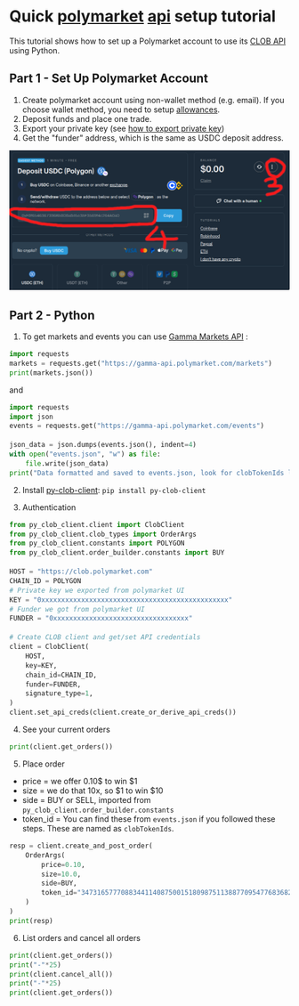 
# Quick [polymarket](https://polymarket.com/) [api](https://docs.polymarket.com) setup tutorial 

This tutorial shows how to set up a Polymarket account to use its [CLOB API](https://docs.polymarket.com/#clob-api) using Python.

## Part 1 - Set Up Polymarket Account

1. Create polymarket account using non-wallet method (e.g. email). If you choose wallet method, you need to setup [allowances](https://docs.polymarket.com/#allowances).
2. Deposit funds and place one trade.
3. Export your private key (see [how to export private key](https://learn.polymarket.com/how-to-export-private-key))
4. Get the "funder" address, which is the same as USDC deposit address.

![polymarket.png](./img/polymarket.png) 

## Part 2 - Python

1. To get markets and events you can use [Gamma Markets API](https://docs.polymarket.com/#gamma-markets-api) :
```python
import requests
markets = requests.get("https://gamma-api.polymarket.com/markets")
print(markets.json())
```
and
```python
import requests
import json
events = requests.get("https://gamma-api.polymarket.com/events")

json_data = json.dumps(events.json(), indent=4)
with open("events.json", "w") as file:
    file.write(json_data)
print("Data formatted and saved to events.json, look for clobTokenIds later in this tutorial")
```
2. Install [py-clob-client](https://github.com/Polymarket/py-clob-client): `pip install py-clob-client`

3. Authentication
```python
from py_clob_client.client import ClobClient
from py_clob_client.clob_types import OrderArgs
from py_clob_client.constants import POLYGON
from py_clob_client.order_builder.constants import BUY

HOST = "https://clob.polymarket.com"
CHAIN_ID = POLYGON
# Private key we exported from polymarket UI
KEY = "0xxxxxxxxxxxxxxxxxxxxxxxxxxxxxxxxxxxxxxxxxxxxxxx"
# Funder we got from polymarket UI
FUNDER = "0xxxxxxxxxxxxxxxxxxxxxxxxxxxxxxxxxx"

# Create CLOB client and get/set API credentials
client = ClobClient(
    HOST,
    key=KEY,
    chain_id=CHAIN_ID,
    funder=FUNDER,
    signature_type=1,
)
client.set_api_creds(client.create_or_derive_api_creds())
```

4. See your current orders
```python
print(client.get_orders())
```

5. Place order

- price = we offer 0.10$ to win $1
- size = we do that 10x, so $1 to win $10
- side = BUY or SELL, imported from `py_clob_client.order_builder.constants` 
- token_id = You can find these from `events.json` if you followed these steps. These are named as `clobTokenIds`.
```python
resp = client.create_and_post_order(
    OrderArgs(
        price=0.10,
        size=10.0,
        side=BUY,
        token_id="34731657770883441140875001518098751138877095477683682718012432921110142479972", # from events.json
    )
)
print(resp)
```

6. List orders and cancel all orders
```python
print(client.get_orders())
print("-"*25)
print(client.cancel_all())
print("-"*25)
print(client.get_orders())
```
